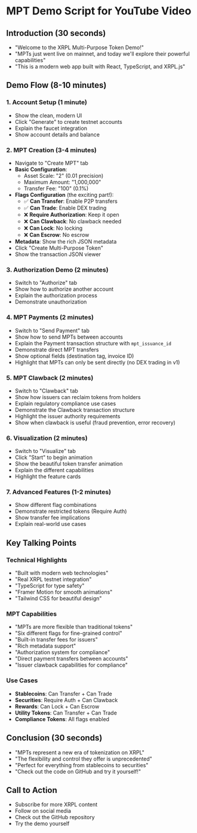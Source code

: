 # MPT Demo Script for YouTube Video

## Introduction (30 seconds)

- "Welcome to the XRPL Multi-Purpose Token Demo!"
- "MPTs just went live on mainnet, and today we'll explore their powerful capabilities"
- "This is a modern web app built with React, TypeScript, and XRPL.js"

## Demo Flow (8-10 minutes)

### 1. Account Setup (1 minute)

- Show the clean, modern UI
- Click "Generate" to create testnet accounts
- Explain the faucet integration
- Show account details and balance

### 2. MPT Creation (3-4 minutes)

- Navigate to "Create MPT" tab
- **Basic Configuration**:
  - Asset Scale: "2" (0.01 precision)
  - Maximum Amount: "1,000,000"
  - Transfer Fee: "100" (0.1%)
- **Flags Configuration** (the exciting part!):
  - ✅ **Can Transfer**: Enable P2P transfers
  - ✅ **Can Trade**: Enable DEX trading
  - ❌ **Require Authorization**: Keep it open
  - ❌ **Can Clawback**: No clawback needed
  - ❌ **Can Lock**: No locking
  - ❌ **Can Escrow**: No escrow
- **Metadata**: Show the rich JSON metadata
- Click "Create Multi-Purpose Token"
- Show the transaction JSON viewer

### 3. Authorization Demo (2 minutes)

- Switch to "Authorize" tab
- Show how to authorize another account
- Explain the authorization process
- Demonstrate unauthorization

### 4. MPT Payments (2 minutes)

- Switch to "Send Payment" tab
- Show how to send MPTs between accounts
- Explain the Payment transaction structure with `mpt_issuance_id`
- Demonstrate direct MPT transfers
- Show optional fields (destination tag, invoice ID)
- Highlight that MPTs can only be sent directly (no DEX trading in v1)

### 5. MPT Clawback (2 minutes)

- Switch to "Clawback" tab
- Show how issuers can reclaim tokens from holders
- Explain regulatory compliance use cases
- Demonstrate the Clawback transaction structure
- Highlight the issuer authority requirements
- Show when clawback is useful (fraud prevention, error recovery)

### 6. Visualization (2 minutes)

- Switch to "Visualize" tab
- Click "Start" to begin animation
- Show the beautiful token transfer animation
- Explain the different capabilities
- Highlight the feature cards

### 7. Advanced Features (1-2 minutes)

- Show different flag combinations
- Demonstrate restricted tokens (Require Auth)
- Show transfer fee implications
- Explain real-world use cases

## Key Talking Points

### Technical Highlights

- "Built with modern web technologies"
- "Real XRPL testnet integration"
- "TypeScript for type safety"
- "Framer Motion for smooth animations"
- "Tailwind CSS for beautiful design"

### MPT Capabilities

- "MPTs are more flexible than traditional tokens"
- "Six different flags for fine-grained control"
- "Built-in transfer fees for issuers"
- "Rich metadata support"
- "Authorization system for compliance"
- "Direct payment transfers between accounts"
- "Issuer clawback capabilities for compliance"

### Use Cases

- **Stablecoins**: Can Transfer + Can Trade
- **Securities**: Require Auth + Can Clawback
- **Rewards**: Can Lock + Can Escrow
- **Utility Tokens**: Can Transfer + Can Trade
- **Compliance Tokens**: All flags enabled

## Conclusion (30 seconds)

- "MPTs represent a new era of tokenization on XRPL"
- "The flexibility and control they offer is unprecedented"
- "Perfect for everything from stablecoins to securities"
- "Check out the code on GitHub and try it yourself!"

## Call to Action

- Subscribe for more XRPL content
- Follow on social media
- Check out the GitHub repository
- Try the demo yourself

